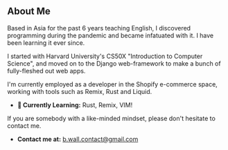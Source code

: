 ## About Me

Based in Asia for the past 6 years teaching English, I discovered programming during the pandemic and became infatuated with it. I have been learning it ever since.

I started with Harvard University's CS50X "Introduction to Computer Science", and moved on to the Django web-framework to make a bunch of fully-fleshed out web apps. 

I'm currently employed as a developer in the Shopify e-commerce space, working with tools such as Remix, Rust and Liquid.

- **🌱 Currently Learning:** Rust, Remix, VIM!

If you are somebody with a like-minded mindset, please don't hesitate to contact me.

- **Contact me at:** b.wall.contact@gmail.com
